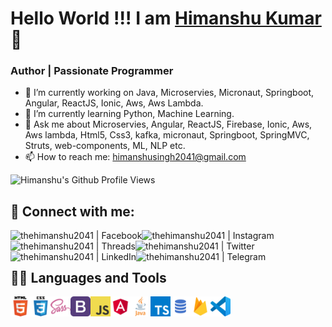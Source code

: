 # Hello World !!! I am [Himanshu Kumar](https://github.com/thehimanshu2041) 👋

### Author | Passionate Programmer

- 🔭 I’m currently working on Java, Microservies, Micronaut, Springboot, Angular, ReactJS, Ionic, Aws, Aws Lambda.
- 🌱 I’m currently learning Python, Machine Learning.
- 💬 Ask me about Microservies, Angular, ReactJS, Firebase, Ionic, Aws, Aws lambda, Html5, Css3, kafka, micronaut, Springboot, SpringMVC, Struts, web-components, ML, NLP etc.
- 📫 How to reach me: himanshusingh2041@gmail.com

![Himanshu's Github Profile Views](https://komarev.com/ghpvc/?username=thehimanshu2041&color=blueviolet)  

## 🤝 Connect with me:

[<img align="left" alt="thehimanshu2041 | Facebook" src="https://img.shields.io/badge/Facebook-1877F2?style=for-the-badge&logo=facebook&logoColor=white" />](https://www.facebook.com/thehimanshu2041)
[<img align="left" alt="thehimanshu2041 | Instagram" src="https://img.shields.io/badge/Instagram-E4405F?style=for-the-badge&logo=instagram&logoColor=white" />](https://www.instagram.com/thehimanshu2041)
[<img align="left" alt="thehimanshu2041 | Threads" src="https://img.shields.io/badge/Threads-000000?style=for-the-badge&logo=Threads&logoColor=white" />](https://www.threads.net/thehimanshu2041)
[<img align="left" alt="thehimanshu2041 | Twitter" src="https://img.shields.io/badge/Twitter-1DA1F2?style=for-the-badge&logo=twitter&logoColor=white" />](https://www.twitter.com/thehimanshu2041)
[<img align="left" alt="thehimanshu2041 | LinkedIn" src="https://img.shields.io/badge/LinkedIn-0077B5?style=for-the-badge&logo=linkedin&logoColor=white" />](https://www.linkedin.com/in/thehimanshu2041)
[<img align="left" alt="thehimanshu2041 | Telegram" src="https://img.shields.io/badge/Telegram-2CA5E0?style=for-the-badge&logo=telegram&logoColor=white" />](https://t.me/thehimanshu2041)
<br />
<br />

## 👨‍💻 Languages and Tools

<img align="left" alt="HTML5" height="32" width="32" src="https://raw.githubusercontent.com/github/explore/80688e429a7d4ef2fca1e82350fe8e3517d3494d/topics/html/html.png" />
<img align="left" alt="CSS3" height="32" width="32" src="https://raw.githubusercontent.com/github/explore/80688e429a7d4ef2fca1e82350fe8e3517d3494d/topics/css/css.png" />
<img align="left" alt="Sass" height="32" width="32" src="https://raw.githubusercontent.com/github/explore/80688e429a7d4ef2fca1e82350fe8e3517d3494d/topics/sass/sass.png" />
<img align="left" alt="Bootstrap" height="32" width="32" src="https://raw.githubusercontent.com/github/explore/80688e429a7d4ef2fca1e82350fe8e3517d3494d/topics/bootstrap/bootstrap.png" />
<img align="left" alt="JS"height="32" width="32" src="https://raw.githubusercontent.com/github/explore/80688e429a7d4ef2fca1e82350fe8e3517d3494d/topics/javascript/javascript.png" />
<img align="left" alt="Angular"height="32" width="32" src="https://raw.githubusercontent.com/github/explore/80688e429a7d4ef2fca1e82350fe8e3517d3494d/topics/angular/angular.png" />
<img align="left" alt="NodeJS"height="32" width="32" src="https://raw.githubusercontent.com/github/explore/80688e429a7d4ef2fca1e82350fe8e3517d3494d/topics/java/java.png" />
<img align="left" alt="Typescript"height="32" width="32" src="https://raw.githubusercontent.com/github/explore/80688e429a7d4ef2fca1e82350fe8e3517d3494d/topics/typescript/typescript.png" />
<img align="left" alt="SQL"height="32" width="32" src="https://raw.githubusercontent.com/github/explore/80688e429a7d4ef2fca1e82350fe8e3517d3494d/topics/sql/sql.png" />
<img align="left" alt="Firebase"height="32" width="32" src="https://raw.githubusercontent.com/github/explore/80688e429a7d4ef2fca1e82350fe8e3517d3494d/topics/firebase/firebase.png" />
<img align="left" alt="VS Code"height="32" width="32" src="https://raw.githubusercontent.com/github/explore/80688e429a7d4ef2fca1e82350fe8e3517d3494d/topics/visual-studio-code/visual-studio-code.png" />

<br />
